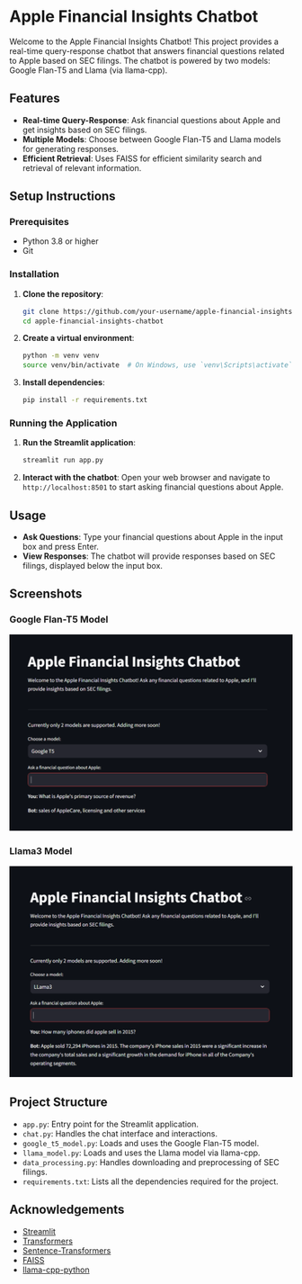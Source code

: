 # Apple Financial Insights Chatbot

Welcome to the Apple Financial Insights Chatbot! This project provides a real-time query-response chatbot that answers financial questions related to Apple based on SEC filings. The chatbot is powered by two models: Google Flan-T5 and Llama (via llama-cpp).

## Features

- **Real-time Query-Response**: Ask financial questions about Apple and get insights based on SEC filings.
- **Multiple Models**: Choose between Google Flan-T5 and Llama models for generating responses.
- **Efficient Retrieval**: Uses FAISS for efficient similarity search and retrieval of relevant information.

## Setup Instructions

### Prerequisites

- Python 3.8 or higher
- Git

### Installation

1. **Clone the repository**:
    ```sh
    git clone https://github.com/your-username/apple-financial-insights-chatbot.git
    cd apple-financial-insights-chatbot
    ```

2. **Create a virtual environment**:
    ```sh
    python -m venv venv
    source venv/bin/activate  # On Windows, use `venv\Scripts\activate`
    ```

3. **Install dependencies**:
    ```sh
    pip install -r requirements.txt
    ```

### Running the Application

1. **Run the Streamlit application**:
    ```sh
    streamlit run app.py
    ```

2. **Interact with the chatbot**: Open your web browser and navigate to `http://localhost:8501` to start asking financial questions about Apple.

## Usage

- **Ask Questions**: Type your financial questions about Apple in the input box and press Enter.
- **View Responses**: The chatbot will provide responses based on SEC filings, displayed below the input box.

## Screenshots

### Google Flan-T5 Model

![Google Flan-T5 Model](screenshots/Googleflan.png)

### Llama3 Model

![Llama Model](screenshots/Llama3.png)

## Project Structure

- `app.py`: Entry point for the Streamlit application.
- `chat.py`: Handles the chat interface and interactions.
- `google_t5_model.py`: Loads and uses the Google Flan-T5 model.
- `llama_model.py`: Loads and uses the Llama model via llama-cpp.
- `data_processing.py`: Handles downloading and preprocessing of SEC filings.
- `requirements.txt`: Lists all the dependencies required for the project.

## Acknowledgements

- [Streamlit](https://streamlit.io/)
- [Transformers](https://huggingface.co/transformers/)
- [Sentence-Transformers](https://www.sbert.net/)
- [FAISS](https://github.com/facebookresearch/faiss)
- [llama-cpp-python](https://llama-cpp-python.readthedocs.io/en/latest/)
